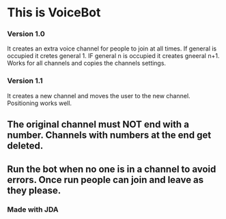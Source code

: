 # This is VoiceBot

### Version 1.0
It creates an extra voice channel for people to join at all times. If general is occupied it cretes general 1. IF general n is occupied it creates gneeral n+1.
Works for all channels and copies the channels settings.

### Version 1.1
It creates a new channel and moves the user to the new channel. Positioning works well.

## The original channel must NOT end with a number. Channels with numbers at the end get deleted.
## Run the bot when no one is in a channel to avoid errors. Once run people can join and leave as they please.

### Made with JDA
